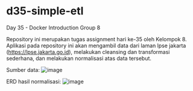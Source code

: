 # d35-simple-etl
Day 35 - Docker Introduction Group 8

Repository ini merupakan tugas assignment hari ke-35 oleh Kelompok 8. Aplikasi pada repository ini akan mengambil data dari laman lpse jakarta (https://lpse.jakarta.go.id), melakukan cleansing dan transformasi sederhana, dan melakukan normalisasi atas data tersebut.

Sumber data:
![image](https://github.com/msib6-infinity8/d35-simple-etl/assets/107911369/842c8a50-f6d1-4626-9a4e-4f8ff2772566)

ERD hasil normalisasi:
![image](https://github.com/msib6-infinity8/d35-simple-etl/assets/107911369/a8083569-182e-4dc3-bad0-79bf4cbb91dd)
